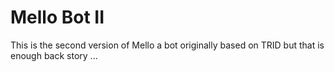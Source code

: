# Mello Bot II
This is the second version of Mello a bot originally based on TRID but that is enough back story ...
